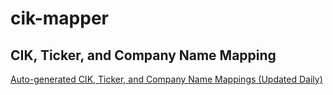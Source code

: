 # cik-mapper

## CIK, Ticker, and Company Name Mapping

[Auto-generated CIK, Ticker, and Company Name Mappings (Updated Daily)](auto_generated_mappings/cik_ticker_company_name_table.md)
